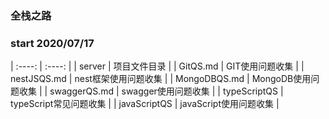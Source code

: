 ### 全栈之路 
### start 2020/07/17
| :----: | :----: |
| server | 项目文件目录 |
| GitQS.md | GIT使用问题收集 |
| nestJSQS.md | nest框架使用问题收集 |
| MongoDBQS.md | MongoDB使用问题收集 |
| swaggerQS.md | swagger使用问题收集 |
| typeScriptQS | typeScript常见问题收集 |
| javaScriptQS | javaScript使用问题收集 |
